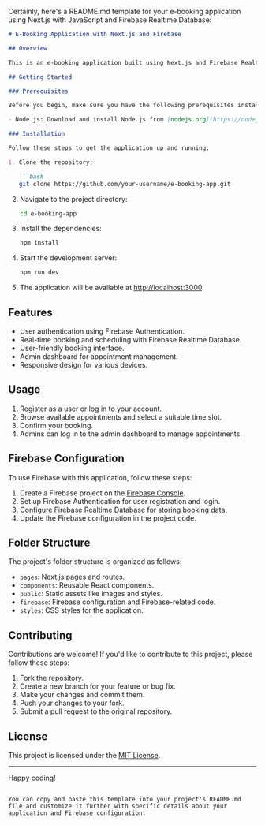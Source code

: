 Certainly, here's a README.md template for your e-booking application using Next.js with JavaScript and Firebase Realtime Database:

```markdown
# E-Booking Application with Next.js and Firebase

## Overview

This is an e-booking application built using Next.js and Firebase Realtime Database. It allows users to book appointments, manage schedules, and more.

## Getting Started

### Prerequisites

Before you begin, make sure you have the following prerequisites installed:

- Node.js: Download and install Node.js from [nodejs.org](https://nodejs.org/).

### Installation

Follow these steps to get the application up and running:

1. Clone the repository:

   ```bash
   git clone https://github.com/your-username/e-booking-app.git
   ```

2. Navigate to the project directory:

   ```bash
   cd e-booking-app
   ```

3. Install the dependencies:

   ```bash
   npm install
   ```

4. Start the development server:

   ```bash
   npm run dev
   ```

5. The application will be available at [http://localhost:3000](http://localhost:3000).

## Features

- User authentication using Firebase Authentication.
- Real-time booking and scheduling with Firebase Realtime Database.
- User-friendly booking interface.
- Admin dashboard for appointment management.
- Responsive design for various devices.

## Usage

1. Register as a user or log in to your account.
2. Browse available appointments and select a suitable time slot.
3. Confirm your booking.
4. Admins can log in to the admin dashboard to manage appointments.

## Firebase Configuration

To use Firebase with this application, follow these steps:

1. Create a Firebase project on the [Firebase Console](https://console.firebase.google.com/).
2. Set up Firebase Authentication for user registration and login.
3. Configure Firebase Realtime Database for storing booking data.
4. Update the Firebase configuration in the project code.

## Folder Structure

The project's folder structure is organized as follows:

- `pages`: Next.js pages and routes.
- `components`: Reusable React components.
- `public`: Static assets like images and styles.
- `firebase`: Firebase configuration and Firebase-related code.
- `styles`: CSS styles for the application.

## Contributing

Contributions are welcome! If you'd like to contribute to this project, please follow these steps:

1. Fork the repository.
2. Create a new branch for your feature or bug fix.
3. Make your changes and commit them.
4. Push your changes to your fork.
5. Submit a pull request to the original repository.

## License

This project is licensed under the [MIT License](LICENSE).

---

Happy coding!
```

You can copy and paste this template into your project's README.md file and customize it further with specific details about your application and Firebase configuration.
